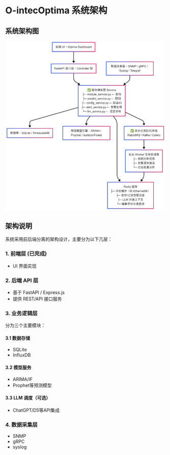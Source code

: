 # O-intecOptima 系统架构

## 系统架构图

![系统架构图](../screenshots/系统架构图.png)

## 架构说明

系统采用前后端分离的架构设计，主要分为以下几层：

### 1. 前端层 (已完成)
- UI 界面实现

### 2. 后端 API 层
- 基于 FastAPI / Express.js
- 提供 REST/API 接口服务

### 3. 业务逻辑层
分为三个主要模块：

#### 3.1 数据存储
- SQLite
- InfluxDB

#### 3.2 模型服务
- ARIMA/IF
- Prophet等预测模型

#### 3.3 LLM 调度（可选）
- ChatGPT/D5等API集成

### 4. 数据采集层
- SNMP
- gRPC
- syslog